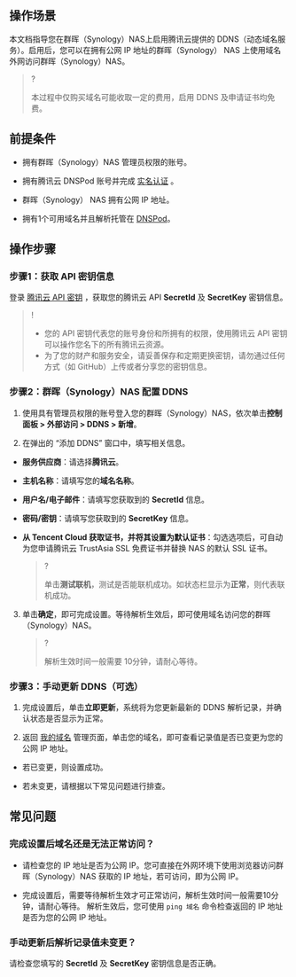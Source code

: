 ## 操作场景

本文档指导您在群晖（Synology）NAS上启用腾讯云提供的 DDNS（动态域名服务）。启用后，您可以在拥有公网 IP 地址的群晖（Synology） NAS 上使用域名外网访问群晖（Synology）NAS。

>?
> 
>  本过程中仅购买域名可能收取一定的费用，启用 DDNS 及申请证书均免费。
> 


## 前提条件
- 拥有群晖（Synology）NAS 管理员权限的账号。

- 拥有腾讯云 DNSPod 账号并完成 [实名认证](https://docs.dnspod.cn/account/5f3c8dffab35dc34f5791414/) 。

- 群晖（Synology） NAS 拥有公网 IP 地址。

- 拥有1个可用域名并且解析托管在 [DNSPod](https://console.dnspod.cn/dns/list)。
  


## 操作步骤

### 步骤1：获取 API 密钥信息

登录 [腾讯云 API 密钥](https://console.dnspod.cn/account/token/apikey) ，获取您的腾讯云 API **SecretId** 及 **SecretKey** 密钥信息。

>!
> 
> - 您的 API 密钥代表您的账号身份和所拥有的权限，使用腾讯云 API 密钥可以操作您名下的所有腾讯云资源。
> - 为了您的财产和服务安全，请妥善保存和定期更换密钥，请勿通过任何方式（如 GitHub）上传或者分享您的密钥信息。


### 步骤2：群晖（Synology）NAS 配置 DDNS
1. 使用具有管理员权限的账号登入您的群晖（Synology）NAS，依次单击**控制面板 > 外部访问 > DDNS > 新增**。

2. 在弹出的 “添加 DDNS” 窗口中，填写相关信息。

  - **服务供应商**：请选择**腾讯云**。

  - **主机名称**：请填写您的**域名名称**。

  - **用户名/电子邮件**：请填写您获取到的 **SecretId** 信息。

  - **密码/密钥**：请填写您获取到的 **SecretKey** 信息。

  - **从 Tencent Cloud 获取证书，并将其设置为默认证书**：勾选选项后，可自动为您申请腾讯云 TrustAsia SSL 免费证书并替换 NAS 的默认 SSL 证书。
    

      >?
      > 
      > 单击**测试联机**，测试是否能联机成功。如状态栏显示为**正常**，则代表联机成功。
      > 

3. 单击**确定**，即可完成设置。等待解析生效后，即可使用域名访问您的群晖（Synology）NAS。
   

   >?
   > 
   > 解析生效时间一般需要 10分钟，请耐心等待。 
   > 


### 步骤3：手动更新 DDNS（可选）
1. 完成设置后，单击**立即更新**，系统将为您更新最新的 DDNS 解析记录，并确认状态是否显示为正常。

2. 返回 [我的域名](https://console.dnspod.cn/dns/list) 管理页面，单击您的域名，即可查看记录值是否已变更为您的公网 IP 地址。

  - 若已变更，则设置成功。

  - 若未变更，请根据以下常见问题进行排查。


## 常见问题

### 完成设置后域名还是无法正常访问？
- 请检查您的 IP 地址是否为公网 IP。您可直接在外网环境下使用浏览器访问群晖（Synology）NAS 获取的 IP 地址，若可访问，即为公网 IP。

- 完成设置后，需要等待解析生效才可正常访问，解析生效时间一般需要10分钟，请耐心等待。 解析生效后，您可使用 `ping 域名` 命令检查返回的 IP 地址是否为您的公网 IP 地址。


### 手动更新后解析记录值未变更？

 请检查您填写的 **SecretId** 及 **SecretKey** 密钥信息是否正确。